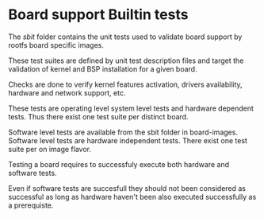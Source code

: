 # Board support Builtin tests
The *sbit* folder contains the unit tests used to validate board support by rootfs board specific images. 

These test suites are defined by unit test description files and target the validation of kernel and BSP installation for a given board.

Checks are done to verify kernel features activation, drivers availability, hardware and network support, etc.

These tests are operating level system level tests and hardware dependent tests. Thus there exist one test suite per distinct board. 

Software level tests are available from the sbit folder in board-images. Software level tests are hardware independent tests. There exist one test suite per on image flavor.

Testing a board requires to successfuly execute both hardware and software tests. 

Even if software tests are succesfull they should not been considered as successful as long as hardware haven't been also executed successfully as a prerequiste.

